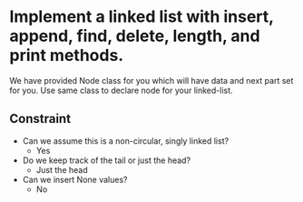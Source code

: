 # Implement a linked list with insert, append, find, delete, length, and print methods.

We have provided Node class for you which will have data and next part set for you. Use same class to declare node for your linked-list.

## Constraint

* Can we assume this is a non-circular, singly linked list?
    * Yes
* Do we keep track of the tail or just the head?
    * Just the head
* Can we insert None values?
    * No